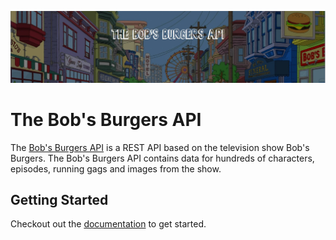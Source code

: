 ![Banner Image](./public/images/readme-banner.jpg?raw=true 'Title')

# The Bob's Burgers API

The [Bob's Burgers API](https://bobsburgers-api.herokuapp.com/) is a REST API based on the television show Bob's Burgers. The Bob's Burgers API contains data for hundreds of characters, episodes, running gags and images from the show.

## Getting Started

Checkout out the [documentation](http://bobs-burgers-api-ui.herokuapp.com/) to get started.

